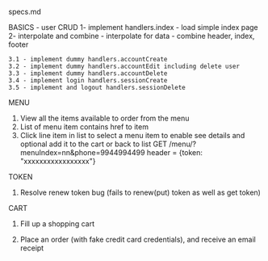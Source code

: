 specs.md

BASICS - user CRUD
	1- implement handlers.index
		- load simple index page
	2- interpolate and combine
		- interpolate for data
		- combine header, index, footer

	3.1 - implement dummy handlers.accountCreate 
	3.2 - implement dummy handlers.accountEdit including delete user
	3.3 - implement dummy handlers.accountDelete 
	3.4 - implement login handlers.sessionCreate
	3.5 - implement and logout handlers.sessionDelete

MENU
1. View all the items available to order from the menu
2. List of menu item contains href to item
3. Click line item in list to select a menu item to enable see details and optional add it to the cart or back to list
	GET	/menu/?menuIndex=nn&phone=9944994499
	header = {token: "xxxxxxxxxxxxxxxxx"}

TOKEN
1. Resolve renew token bug (fails to renew(put) token as well as get token)
 
CART
1. Fill up a shopping cart

4. Place an order (with fake credit card credentials), and receive an email receipt

